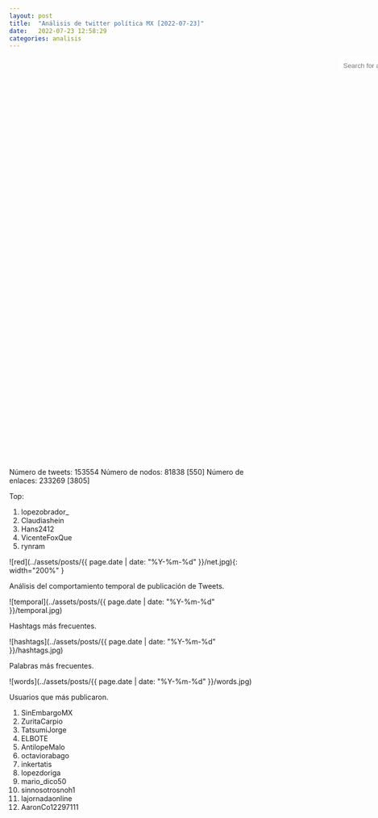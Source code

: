 ```yaml
---
layout: post
title:  "Análisis de twitter política MX [2022-07-23]"
date:   2022-07-23 12:58:29
categories: analisis
---
```


  <script src="https://d3js.org/d3-dsv.v1.min.js"></script>
  <script src="https://d3js.org/d3-fetch.v1.min.js"></script>
  <link rel="stylesheet" href="https://unpkg.com/simplebar@latest/dist/simplebar.css" />
  <script src="https://unpkg.com/simplebar@latest/dist/simplebar.min.js"></script>
  <script src="https://virtual-alchemist.com/wp-content/uploads/2020/01/sigma.min_.js"></script>
  <script src="https://virtual-alchemist.com/wp-content/uploads/2020/01/sigma.parsers.gexf_.min_.js"></script>
  <script src="https://virtual-alchemist.com/wp-content/uploads/2020/01/sigma.renderers.parallelEdges.min_.js"></script>
  
  <section class="node-container">
    <div id="graph-container" class="nodes" style="width:100%;">
      <div id="selected-nodes"></div>
      <div class="node-controls">
        <div class="search-container">
        <input id="search-input" list="nodes-datalist" placeholder="Search for a node">
      </div>
      <datalist id="nodes-datalist"></datalist>
        <button type="button" id="zoom-in-button" class="zoom-button zoom-in">+</button>
        <button type="button" id="zoom-out-button" class="zoom-button zoom-out">-</button>
      </div>
    </div>
  </section>

<style> 
.node-container {
  display: flex;
  flex-direction: column-reverse;
  padding: 0 20px;
  height: 800px;
  width: 800px
}

@media only screen and (min-width: 800px) {
  .node-container {
    flex-direction: row;
    padding: 0 50px;
  }
}

.node-container #context-container {
  flex: 1;
  color: #dffcff;
  background-color: #222a2a;
  max-width: 100%;
  border-radius: 20px;
}

.node-container #context-container h4 {
  margin-top: 0;
}

.node-container #context-container .simplebar-scrollbar:before {
  background-color: #fff;
}

.node-container #context-container #context-wrapper {
  max-height: 85vh;
  padding: 20px;
}

.node-container .simplebar-vertical {
  margin: 10px 5px;
}

.node-container .nodes {
  flex: 2;
}

.node-container #graph-container .node-controls {
  display: flex;
  flex-direction: column;
  float: right;
}

.node-container #graph-container input {
  color: #222a2a;
  border: none;
  height: 34px;
  position: relative;
  padding: 0 10px;
  display: block;
  background-color: rgba(255, 255, 255, 0.8);
}

.node-container #selected-nodes {
  position: absolute;
  z-index: 10;
  padding-top: 40px;
}
@media only screen and (min-width: 600px) {
  .node-container #selected-nodes {
    padding-top: 0px;
  }
}

.node-container #selected-nodes .selected-node {
  background-color: #222a2a;
  padding: 3px 10px;
  border-radius: 20px;
  margin: 5px;
  color: #fff;
}

.node-container .zoom-button {
  position: relative;
  cursor: pointer;
  z-index: 10;
  color: #222a2a;
  background-color: rgba(255, 255, 255, 0.8);
  font-size: 20px;
  border-style: solid;
  border-width: 1px;
  border-color: #222a2a;
  align-self: flex-end;
  width: 35px;
  height: 35px;
}

.node-container .zoom-button:hover {
  color: #2e3838;
  background-color: #dffcff;
}

</style>

<script>
var selected = [];

  MiniBarOptions = {
    barType: "default",
    minBarSize: 100,
    alwaysShowBars: true,
  };

  sigma.classes.graph.addMethod('neighbors', function (nodeId) {
    var k,
      neighbors = {},
      index = this.allNeighborsIndex[nodeId] || {};

    for (k in index)
      neighbors[k] = this.nodesIndex[k];

    return neighbors;
  });

// Initialise sigma with settings
  var s = new sigma({
    renderers: [
      {
        type: 'canvas',
        container: document.getElementById('graph-container'),
        freeStyle: true
      }
    ],
    settings: {
      minNodeSize: .1,
      maxNodeSize: 2,
      minEdgeSize: 0.1,
      maxEdgeSize: 0.5,
      defaultEdgeType: "curve", // only works on canvas renderer
      minArrowSize: 3,
      //labelColor: "node",
      labelHoverBGColor: "default",
      defaultHoverLabelBGColor: "#171c1c",
      defaultLabelHoverColor: "#fff",
      font: "Poppins",
      drawLabels: true,
      mouseWheelEnabled: true,
      doubleClickEnabled: true,
      touchEnabled: true,
      labelThreshold: 3
    },
  });

// Load data to the graph
    sigma.parsers.gexf('../assets/posts/{{ page.date | date: "%Y-%m-%d" }}/filter_net.gexf', s,
      function (s) {
        s.refresh();

        var zoomInButton = document.getElementById('zoom-in-button');
        zoomInButton.addEventListener("click", zoomIn);
        var zoomOutButton = document.getElementById('zoom-out-button');
        zoomOutButton.addEventListener("click", zoomOut);
      });

    function zoomIn() {
      var c = s.camera;
      c.goTo({
        ratio: c.ratio / c.settings('zoomingRatio')
      });
    }

    function zoomOut() {
      var c = s.camera;
      c.goTo({
        ratio: c.ratio * c.settings('zoomingRatio')
      });
    }
</script>


Número de tweets: 153554
Número de nodos: 81838 [550]
Número de enlaces: 233269 [3805]

Top:
1.  lopezobrador_
1.  Claudiashein
1.  Hans2412
1.  VicenteFoxQue
1.  rynram

![red](../assets/posts/{{ page.date | date: "%Y-%m-%d" }}/net.jpg){: width="200%" }

Análisis del comportamiento temporal de publicación de Tweets.

![temporal](../assets/posts/{{ page.date | date: "%Y-%m-%d" }}/temporal.jpg)

Hashtags más frecuentes.

![hashtags](../assets/posts/{{ page.date | date: "%Y-%m-%d" }}/hashtags.jpg)

Palabras más frecuentes.

![words](../assets/posts/{{ page.date | date: "%Y-%m-%d" }}/words.jpg)

Usuarios que más publicaron.

1.  SinEmbargoMX
1.  ZuritaCarpio
1.  TatsumiJorge
1.  ELBOTE
1.  AntilopeMalo
1.  octaviorabago
1.  inkertatis
1.  lopezdoriga
1.  mario_dico50
1.  sinnosotrosnoh1
1.  lajornadaonline
1.  AaronCo12297111